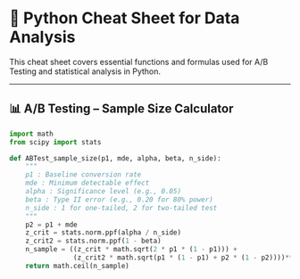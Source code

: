 # 🐍 Python Cheat Sheet for Data Analysis

This cheat sheet covers essential functions and formulas used for A/B Testing and statistical analysis in Python.

---

## 📊 A/B Testing – Sample Size Calculator

```python
import math
from scipy import stats

def ABTest_sample_size(p1, mde, alpha, beta, n_side):
    """
    p1 : Baseline conversion rate
    mde : Minimum detectable effect
    alpha : Significance level (e.g., 0.05)
    beta : Type II error (e.g., 0.20 for 80% power)
    n_side : 1 for one-tailed, 2 for two-tailed test
    """
    p2 = p1 + mde
    z_crit = stats.norm.ppf(alpha / n_side)
    z_crit2 = stats.norm.ppf(1 - beta)
    n_sample = ((z_crit * math.sqrt(2 * p1 * (1 - p1))) + 
                (z_crit2 * math.sqrt(p1 * (1 - p1) + p2 * (1 - p2))))**2 / mde**2
    return math.ceil(n_sample)

